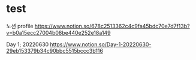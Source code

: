 # test

노션 profile https://www.notion.so/678c2513362c4c9fa45bdc70e7d7f13b?v=b0a15ecc27004b08be440e252e18a149

Day 1; 20220630 https://www.notion.so/Day-1-20220630-29eb153379b34c90bbc5515bccc3b116




